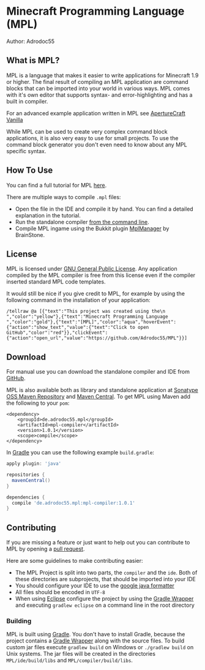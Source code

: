 Minecraft Programming Language (MPL)
====================================

Author: Adrodoc55

What is MPL?
-----------
MPL is a language that makes it easier to write applications for Minecraft 1.9 or higher.
The final result of compiling an MPL application are command blocks that can be imported into your world in various ways.
MPL comes with it's own editor that supports syntax- and error-highlighting and has a built in compiler.

For an advanced example application written in MPL see [ApertureCraft Vanilla](https://github.com/Adrodoc55/ApertureCraftVanilla)

While MPL can be used to create very complex command block applications, it is also very easy to use for small projects.
To use the command block generator you don't even need to know about any MPL specific syntax.

How To Use
----------
You can find a full tutorial for MPL [here](https://github.com/Adrodoc55/MPL/wiki/Tutorial).

There are multiple ways to compile `.mpl` files:
* Open the file in the IDE and compile it by hand. You can find a detailed explanation in the tutorial.
* Run the standalone compiler [from the command line](https://github.com/Adrodoc55/MPL/wiki/Using-MPL-from-the-command-line).
* Compile MPL ingame using the Bukkit plugin [MplManager](https://gitlab.crazyblock-network.net/BrainStone/MplManager) by BrainStone.

License
-------
MPL is licensed under [GNU General Public License]. Any application compiled by the MPL compiler is free from this license even if the compiler inserted standard MPL code templates.

It would still be nice if you give credit to MPL, for example by using the following command in the installation of your application:

`/tellraw @a [{"text":"This project was created using the\n ","color":"yellow"},{"text":"Minecraft Programming Language ","color":"gold"},{"text":"[MPL]","color":"aqua","hoverEvent":{"action":"show_text","value":{"text":"Click to open GitHub","color":"red"}},"clickEvent":{"action":"open_url","value":"https://github.com/Adrodoc55/MPL"}}]`

Download
--------
For manual use you can download the standalone compiler and IDE from [GitHub](https://github.com/Adrodoc55/MPL/releases).

MPL is also available both as library and standalone application at [Sonatype OSS Maven Repository] and [Maven Central].
To get MPL using Maven add the following to your `pom`:
```
<dependency>
    <groupId>de.adrodoc55.mpl</groupId>
    <artifactId>mpl-compiler</artifactId>
    <version>1.0.1</version>
    <scope>compile</scope>
</dependency>
```
In [Gradle] you can use the following example `build.gradle`:
```gradle
apply plugin: 'java'

repositories {
  mavenCentral()
}

dependencies {
  compile 'de.adrodoc55.mpl:mpl-compiler:1.0.1'
}
```

Contributing
------------
If you are missing a feature or just want to help out you can contribute to MPL by opening a [pull request](https://help.github.com/articles/using-pull-requests/).

Here are some guidelines to make contributing easier:
* The MPL Project is split into two parts, the `compiler` and the `ide`. Both of these directories are subprojects, that should be imported into your IDE
* You should configure your IDE to use the [google java formatter](https://github.com/google/styleguide)
* All files should be encoded in `UTF-8`
* When using [Eclipse] configure the project by using the [Gradle Wrapper] and executing `gradlew eclipse` on a command line in the root directory

### Building

MPL is built using [Gradle]. You don't have to install Gradle, because the project contains a [Gradle Wrapper] along with the source files. To build custom jar files execute `gradlew build` on Windows or `./gradlew build` on Unix systems. The jar files will be created in the directories `MPL/ide/build/libs` and `MPL/compiler/build/libs`.

[Sonatype OSS Maven Repository]: https://oss.sonatype.org/content/repositories/releases/de/adrodoc55/mpl
[Maven Central]: http://search.maven.org/#search|ga|1|g%3Ade.adrodoc55.mpl
[GNU General Public License]: http://www.gnu.org/licenses/
[Gradle]: http://gradle.org/
[Gradle Wrapper]: https://docs.gradle.org/current/userguide/gradle_wrapper.html
[Eclipse]: https://eclipse.org/

